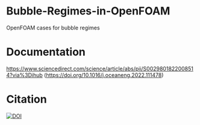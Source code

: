 # Bubble-Regimes-in-OpenFOAM
OpenFOAM cases for bubble regimes 

# Documentation
https://www.sciencedirect.com/science/article/abs/pii/S0029801822008514?via%3Dihub (https://doi.org/10.1016/j.oceaneng.2022.111478)

# Citation

[![DOI](https://zenodo.org/badge/510416781.svg)](https://zenodo.org/badge/latestdoi/510416781)
